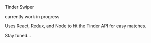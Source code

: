 Tinder Swiper

currently work in progress 

Uses React, Redux, and Node to hit the Tinder API for easy matches.

Stay tuned...